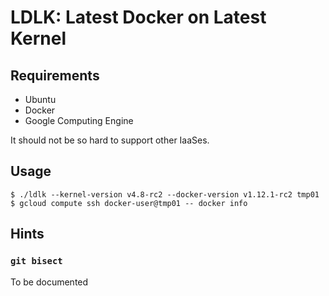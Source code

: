 # LDLK: Latest Docker on Latest Kernel

## Requirements

 * Ubuntu
 * Docker
 * Google Computing Engine
 
It should not be so hard to support other IaaSes.

## Usage

    $ ./ldlk --kernel-version v4.8-rc2 --docker-version v1.12.1-rc2 tmp01
    $ gcloud compute ssh docker-user@tmp01 -- docker info

## Hints
### `git bisect`
To be documented

